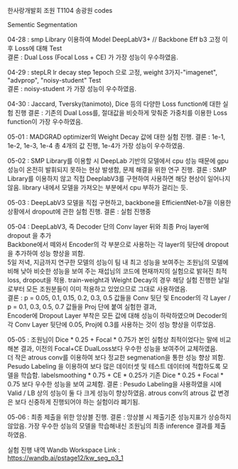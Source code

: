 한사랑개발회 조원 T1104 송광원 codes  

Sementic Segmentation  

04-28 : smp Library 이용하여 Model DeepLabV3+ // Backbone Eff b3 고정 이후 Loss에 대해 Test  
        결론 : Dual Loss (Focal Loss + CE) 가 가장 성능이 우수하였음.  
  
04-29 : stepLR lr decay step 1epoch 으로 고정, weight 3가지-"imagenet", "advprop", "noisy-student" Test     
        결론 : noisy-student 가 가장 성능이 우수하였음.  
  
04-30 : Jaccard, Tversky(tanimoto), Dice 등의 다양한 Loss function에 대한 실험 진행
        결론 : 기존의 Dual Loss를, 절대값을 비슷하게 맞춰준 가중치를 이용한 Loss function이 가장 우수하였음.  
  
05-01 : MADGRAD optimizer의 Weight Decay 값에 대한 실험 진행. 
        결론 : 1e-1, 1e-2, 1e-3, 1e-4 총 4개의 값 진행, 1e-4가 가장 성능이 우수하였음.  
  
05-02 : SMP Library를 이용할 시 DeepLab 기반의 모델에서 cpu 성능 때문에 gpu 성능이 온전히 발휘되지 못하는 현상 발생함, 문제 해결을 위한 연구 진행. 
        결론 : SMP Library를 이용하지 않고 직접 DeeplabV3를 구현하여 사용하면 해당 현상이 일어나지 않음. library 내에서 모델을 가져오는 부분에서 cpu 부하가 걸리는 듯.   
  
05-03 : DeepLabV3 모델을 직접 구현하고, backbone을 EfficientNet-b7을 이용한 상황에서 dropout에 관한 실험 진행. 
        결론 : 실험 진행중 
  
05-04 : DeepLabV3, 즉 Decoder 단의 Conv layer 뒤와 최종 Proj layer에 dropout 을 추가   
        <t>Backbone에서 떼와서 Encoder의 각 부분으로 사용하는 각 layer의 뒷단에 dropout 을 추가하여 성능 향상을 꾀함.  
        5일 저녁, 지금까지 연구한 모델의 성능이 팀 내 최고 성능을 보여주는 조원님의 모델에 비해 낮아 비슷한 성능을 보여 주는 재섭님의 코드에 현재까지의 실험으로 밝혀진 최적 loss, dropout을 적용. 
        train-weight과 Weight Decay의 경우 해당 실험 진행한 날일로부터 모든 조원분들이 이미 적용하고 있었으므로 그대로 사용하였음.   
        결론 : p = 0.05, 0.1, 0.15, 0.2, 0.3, 0.5 값들을 Conv 뒷단 및 Encoder의 각 Layer / p = 0.1, 0.3, 0.5, 0.7 값들을 Proj 단에 붙여 실험한 결과,   
              Encoder에 Dropout Layer 부착은 모든 값에 대해 성능이 하락하였으며 Decoder의 각 Conv Layer 뒷단에 0.05, Proj에 0.3를 사용하는 것이 성능 향상을 이루었음.  
  
05-05 : 조원님이 Dice * 0.25 + Focal * 0.75가 본인 실험상 최적이었다는 말에 비교해본 결과, 이전의 Focal+CE DualLoss보다 우수한 성능을 보여주어 교체하였음.   
        더 작은 atrous conv를 이용하여 보다 정교한 segmenation을 통한 성능 향상 꾀함. 
        Pesudo Labeling 을 이용하여 보다 많은 데이터셋 및 테스트 데이터에 적합하도록 모델을 학습함. 
        labelsmoothing * 0.75 + CE * 0.25가 기존 Dice * 0.25 + Focal * 0.75 보다 우수한 성능을 보여 교체함. 
        결론 : Pesudo Labeling을 사용하였을 시에 Valid / LB 상의 성능이 둘 다 크게 성능이 향상하였음. atrous conv의 atrous 값 변경은 보다 신중하게 진행되어야 하는 실험이라 폐기됨. 
  
05-06 : 최종 제출을 위한 앙상블 진행. 
        결론 : 앙상블 시 제출기준 성능지표가 상승하지 않았음. 가장 우수한 성능의 모델을 학습해내신 조원님의 최종 inference 결과를 제출하였음.  
  
실험 진행 내역 Wandb Workspace Link : https://wandb.ai/pstage12/kw_seg_p3_1 
